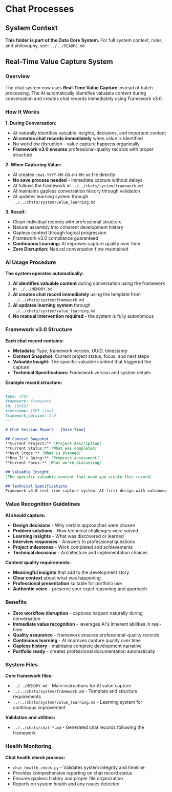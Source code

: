 # Chat Processes

## System Context
**This folder is part of the Data Core System.** 
For full system context, rules, and philosophy, see: `../../README.md`

## Real-Time Value Capture System

### Overview
The chat system now uses **Real-Time Value Capture** instead of batch processing. The AI automatically identifies valuable content during conversation and creates chat records immediately using Framework v3.0.

### How It Works

**1. During Conversation:**
- AI naturally identifies valuable insights, decisions, and important content
- **AI creates chat records immediately** when value is identified
- No workflow disruption - value capture happens organically
- **Framework v3.0 ensures** professional-quality records with proper structure

**2. When Capturing Value:**
- AI creates `chat-YYYY-MM-DD-HH-MM.md` file directly
- **No save process needed** - immediate capture without delays
- AI follows the framework in `../../chats/system/framework.md`
- AI maintains gapless conversation history through validation
- AI updates learning system through `../../chats/system/value_learning.md`

**3. Result:**
- Clean individual records with professional structure
- Natural assembly into coherent development history
- Gapless context through logical progression
- Framework v3.0 compliance guaranteed
- **Continuous Learning:** AI improves capture quality over time
- **Zero Disruption:** Natural conversation flow maintained

### AI Usage Procedure

**The system operates automatically:**

1. **AI identifies valuable content** during conversation using the framework in `../../MEMORY.md`
2. **AI creates chat record immediately** using the template from `../../chats/system/framework.md`
3. **AI updates learning system** through `../../chats/system/value_learning.md`
4. **No manual intervention required** - the system is fully autonomous

### Framework v3.0 Structure

**Each chat record contains:**
- **Metadata:** Type, framework version, UUID, timestamp
- **Context Snapshot:** Current project status, focus, and next steps
- **Valuable Insight:** The specific valuable content that triggered the capture
- **Technical Specifications:** Framework version and system details

**Example record structure:**
```markdown
---
type: chat
framework: framework
id: [UUID]
timestamp: [GMT time]
framework_version: 3.0
---

# Chat Session Report - [Date Time]

## Context Snapshot
**Current Project:** [Project description]
**Current Status:** [What was completed]
**Next Steps:** [What is planned]
**How It's Going:** [Progress assessment]
**Current Focus:** [What we're discussing]

## Valuable Insight
[The specific valuable content that made you create this record]

## Technical Specifications
Framework v3.0 real-time capture system. AI-first design with autonomous value extraction.
```

### Value Recognition Guidelines

**AI should capture:**
- **Design decisions** - Why certain approaches were chosen
- **Problem solutions** - How technical challenges were solved
- **Learning insights** - What was discovered or learned
- **Interview responses** - Answers to professional questions
- **Project milestones** - Work completed and achievements
- **Technical decisions** - Architecture and implementation choices

**Content quality requirements:**
- **Meaningful insights** that add to the development story
- **Clear context** about what was happening
- **Professional presentation** suitable for portfolio use
- **Authentic voice** - preserve your exact reasoning and approach

### Benefits

- **Zero workflow disruption** - captures happen naturally during conversation
- **Immediate value recognition** - leverages AI's inherent abilities in real-time
- **Quality assurance** - framework ensures professional-quality records
- **Continuous learning** - AI improves capture quality over time
- **Gapless history** - maintains complete development narrative
- **Portfolio ready** - creates professional documentation automatically

### System Files

**Core framework files:**
- `../../MEMORY.md` - Main instructions for AI value capture
- `../../chats/system/framework.md` - Template and structure requirements
- `../../chats/system/value_learning.md` - Learning system for continuous improvement

**Validation and utilities:**
- `../../chats/chat-*.md` - Generated chat records following the framework

### Health Monitoring

**Chat health check process:**
- `chat_health_check.py` - Validates system integrity and timeline
- Provides comprehensive reporting on chat record status
- Ensures gapless history and proper file organization
- Reports on system health and any issues detected
